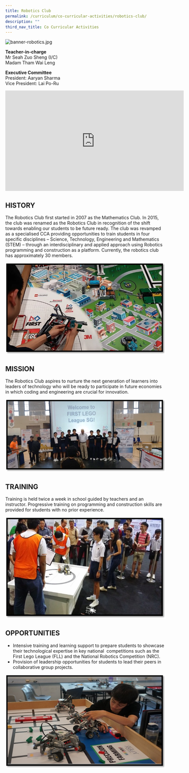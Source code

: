 ```yaml
---
title: Robotics Club
permalink: /curriculum/co-curricular-activities/robotics-club/
description: ""
third_nav_title: Co Curricular Activities
---
```

![banner-robotics.jpg](https://temaseksec.moe.edu.sg/qql/slot/u187/IamTemasek/CCA/Clubs/banner-robotics.jpg)

**Teacher-in-charge**  
Mr Seah Zuo Sheng (I/C)  
Madam Tham Wai Leng  
  
**Executive Committee**  
President: Aaryan Sharma  
Vice President: Lai Po-Ru

<iframe width="560" height="315" src="https://www.youtube.com/embed/wF8k56RaU64" title="YouTube video player" frameborder="0" allow="accelerometer; autoplay; clipboard-write; encrypted-media; gyroscope; picture-in-picture" allowfullscreen></iframe>

## HISTORY


The Robotics Club first started in 2007 as the Mathematics Club. In 2015, the club was renamed as the Robotics Club in recognition of the shift towards enabling our students to be future ready. The club was revamped as a specialised CCA providing opportunities to train students in four specific disciplines – Science, Technology, Engineering and Mathematics (STEM) – through an interdisciplinary and applied approach using Robotics programming and construction as a platform. Currently, the robotics club has approximately 30 members.  

  

![R1.jpg](/images/R1.jpg)

## MISSION


The Robotics Club aspires to nurture the next generation of learners into leaders of technology who will be ready to participate in future economies in which coding and engineering are crucial for innovation.  
  
![R2.png](/images/R2.png)

## TRAINING


Training is held twice a week in school guided by teachers and an instructor. Progressive training on programming and construction skills are provided for students with no prior experience.

  

![R3.jpg](/images/R3.jpg)

## OPPORTUNITIES


*   Intensive training and learning support to prepare students to showcase their technological expertise in key national  competitions such as the First Lego League (FLL) and the National Robotics Competition (NRC). 
*   Provision of leadership opportunities for students to lead their peers in collaborative group projects.

  

![R4.jpg](/images/R4.jpg)